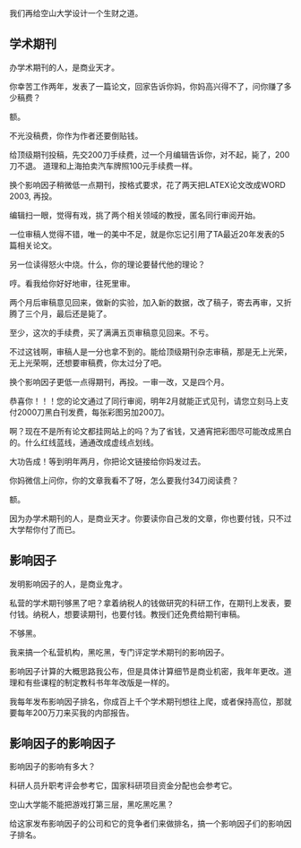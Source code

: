 我们再给空山大学设计一个生财之道。

## 学术期刊
办学术期刊的人，是商业天才。

你幸苦工作两年，发表了一篇论文，回家告诉你妈，你妈高兴得不了，问你赚了多少稿费？

额。

不光没稿费，你作为作者还要倒贴钱。

给顶级期刊投稿，先交200刀手续费，过一个月编辑告诉你，对不起，毙了，200刀不退。
道理和上海拍卖汽车牌照100元手续费一样。

换个影响因子稍微低一点期刊，按格式要求，花了两天把LATEX论文改成WORD 2003, 再投。

编辑扫一眼，觉得有戏，挑了两个相关领域的教授，匿名同行审阅开始。

一位审稿人觉得不错，唯一的美中不足，就是你忘记引用了TA最近20年发表的5篇相关论文。

另一位读得怒火中烧。什么，你的理论要替代他的理论？

哼。看我给你好好地审，往死里审。

两个月后审稿意见回来，做新的实验，加入新的数据，改了稿子，寄去再审，又折腾了三个月，最后还是毙了。

至少，这次的手续费，买了满满五页审稿意见回来。不亏。

不过这钱啊，审稿人是一分也拿不到的。能给顶级期刊杂志审稿，那是无上光荣，无上光荣啊，还想要审稿费，你太过分了吧。

换个影响因子更低一点得期刊，再投。一审一改，又是四个月。

恭喜你！！！您的论文通过了同行审阅，明年2月就能正式见刊，请您立刻马上支付2000刀黑白刊发费，每张彩图另加200刀。

啊？现在不是所有论文都挂网站上的吗？为了省钱，又通宵把彩图尽可能改成黑白的。什么红线蓝线，通通改成虚线点划线。

大功告成！等到明年两月，你把论文链接给你妈发过去。

你妈微信上问你，你的文章我看不了呀，怎么要我付34刀阅读费？

额。

因为办学术期刊的人，是商业天才。你要读你自己发的文章，你也要付钱，只不过大学帮你付了而已。

## 影响因子

发明影响因子的人，是商业鬼才。

私营的学术期刊够黑了吧？拿着纳税人的钱做研究的科研工作，在期刊上发表，要付钱。纳税人，想要读期刊，也要付钱。教授们还免费给期刊审稿。

不够黑。

我来搞一个私营机构，黑吃黑，专门评定学术期刊的影响因子。

影响因子计算的大概思路我公布，但是具体计算细节是商业机密，我年年更改。道理和有些课程的制定教科书年年改版是一样的。

我每年发布影响因子排名，你成百上千个学术期刊想往上爬，或者保持高位，那就要每年200万刀来买我的内部报告。

## 影响因子的影响因子

影响因子的影响有多大？

科研人员升职考评会参考它，国家科研项目资金分配也会参考它。

空山大学能不能把游戏打第三层，黑吃黑吃黑？

给这家发布影响因子的公司和它的竞争者们来做排名，搞一个影响因子们的影响因子排名。



